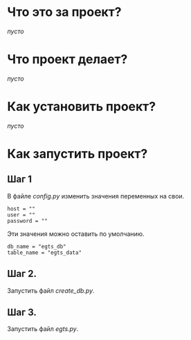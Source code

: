 # Что это за проект?
*пусто*

# Что проект делает?
*пусто*

# Как установить проект?
*пусто*

# Как запустить проект?
## Шаг 1
В файле *config.py* изменить значения переменных на свои.
```
host = ""
user = ""
password = ""
```

Эти значения можно оставить по умолчанию.
```
db_name = "egts_db"
table_name = "egts_data"
```

## Шаг 2.
Запустить файл *create_db.py*.

## Шаг 3.
Запустить файл *egts.py*.


